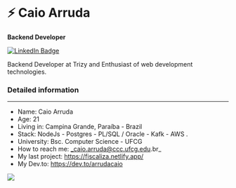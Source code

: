 

<!--
**arrudacaio/arrudacaio** is a ✨ _special_ ✨ repository because its `README.md` (this file) appears on your GitHub profile.

Here are some ideas to get you started:

- 🔭 I’m currently working on ...
- 🌱 I’m currently learning ...
- 👯 I’m looking to collaborate on ...
- 🤔 I’m looking for help with ...
- 💬 Ask me about ...
- 📫 How to reach me: ...
- 😄 Pronouns: ...
- ⚡ Fun fact: ...
-->
# ⚡ Caio Arruda

**Backend Developer** 


[![LinkedIn Badge](https://img.shields.io/badge/linkedin--%238f2d07?style=for-the-badge&logo=linkedin&logoColor=white)](https://www.linkedin.com/in/caio-arruda1313/)

Backend Developer at Trizy and  Enthusiast of web development technologies.

### Detailed information
--- 
* Name: Caio Arruda
* Age: 21
* Living in: Campina Grande, Paraíba - Brazil
* Stack: NodeJs - Postgres - PL/SQL / Oracle - Kafk - AWS .
* University: Bsc. Computer Science - UFCG 
*  How to reach me: _caio.arruda@ccc.ufcg.edu.br_
* My last project: https://fiscaliza.netlify.app/ 
* My Dev.to: https://dev.to/arrudacaio

<img src="https://github-readme-stats.vercel.app/api?username=arrudacaio&theme=radical">

